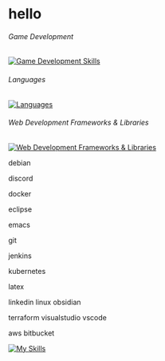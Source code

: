 # hello



###### Game Development 
[![Game Development Skills](https://skillicons.dev/icons?i=godot,blender)](https://skillicons.dev)

###### Languages 
[![Languages](https://skillicons.dev/icons?i=c,py,js,html,css,java)](https://skillicons.dev)

###### Web Development Frameworks & Libraries
[![Web Development Frameworks & Libraries](https://skillicons.dev/icons?i=nextjs,nodejs,react,tailwind,figma)](https://skillicons.dev)

debian

discord

docker

eclipse

emacs



git


jenkins

kubernetes

latex

linkedin linux   obsidian

   terraform visualstudio vscode

 aws bitbucket

[![My Skills](https://skillicons.dev/icons?i=js,html,css,c,aws,bitbucket)](https://skillicons.dev)